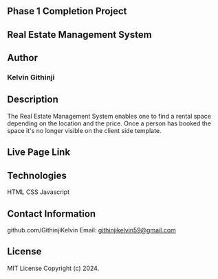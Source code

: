 
## Phase 1 Completion Project
## Real Estate Management System

## Author 
### Kelvin Githinji

## Description
The Real Estate Management System enables one to find a rental space depending on the location and the price.
Once a person has booked the space it's no longer visible on the client side template.

## Live Page Link

## Technologies
HTML
CSS
Javascript

## Contact Information
github.com/GithinjiKelvin 
Email: githinjikelvin59@gmail.com

## License
MIT License Copyright (c) 2024.
